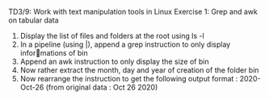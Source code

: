 TD3/9: Work with text manipulation tools in
Linux
Exercise 1: Grep and awk on tabular data
1. Display the list of files and folders at the root using ls -l
2. In a pipeline (using |), append a grep instruction to only display informations of bin
3. Append an awk instruction to only display the size of bin
4. Now rather extract the month, day and year of creation of the folder bin
5. Now rearrange the instruction to get the following output format : 2020-
Oct-26 (from original data : Oct 26 2020)
